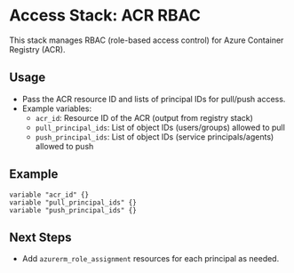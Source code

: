# Access Stack: ACR RBAC

This stack manages RBAC (role-based access control) for Azure Container Registry (ACR).

## Usage
- Pass the ACR resource ID and lists of principal IDs for pull/push access.
- Example variables:
  - `acr_id`: Resource ID of the ACR (output from registry stack)
  - `pull_principal_ids`: List of object IDs (users/groups) allowed to pull
  - `push_principal_ids`: List of object IDs (service principals/agents) allowed to push

## Example
```
variable "acr_id" {}
variable "pull_principal_ids" {}
variable "push_principal_ids" {}
```

## Next Steps
- Add `azurerm_role_assignment` resources for each principal as needed.
